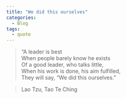 ```yaml
---
title: "We did this ourselves"
categories:
  - Blog
tags:
  - quote
---
```


> “A leader is best<br />
When people barely know he exists<br />
Of a good leader, who talks little,<br />
When his work is done, his aim fulfilled,<br />
They will say, “We did this ourselves.”

> Lao Tzu, Tao Te Ching 
